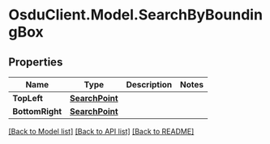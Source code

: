 # OsduClient.Model.SearchByBoundingBox
## Properties

Name | Type | Description | Notes
------------ | ------------- | ------------- | -------------
**TopLeft** | [**SearchPoint**](SearchPoint.md) |  | 
**BottomRight** | [**SearchPoint**](SearchPoint.md) |  | 

[[Back to Model list]](../README.md#documentation-for-models) [[Back to API list]](../README.md#documentation-for-api-endpoints) [[Back to README]](../README.md)

